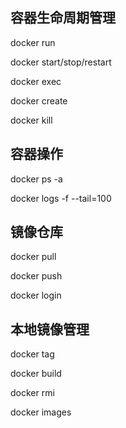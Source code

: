 ## 容器生命周期管理

docker run

docker start/stop/restart

docker exec

docker create

docker kill

## 容器操作

docker ps -a

docker logs -f --tail=100

## 镜像仓库

docker pull

docker push

docker login

## 本地镜像管理

docker tag

docker build

docker rmi

docker images

